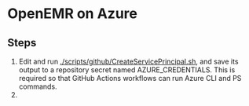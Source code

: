 # OpenEMR on Azure

## Steps

1. Edit and run [./scripts/github/CreateServicePrincipal.sh](./scripts/github/CreateServicePrincipal.sh), and save its output to a repository secret named AZURE_CREDENTIALS. This is required so that GitHub Actions workflows can run Azure CLI and PS commands.
2. 